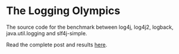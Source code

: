 The Logging Olympics
====================

The source code for the benchmark between log4j, log4j2, logback, java.util.logging and slf4j-simple.

Read the complete post and results [here](http://www.takipiblog.com/2013/12/18/the-logging-olympics-a-race-between-todays-top-5-logging-frameworks/ "Takipi Blog - The Logging Olympic").


